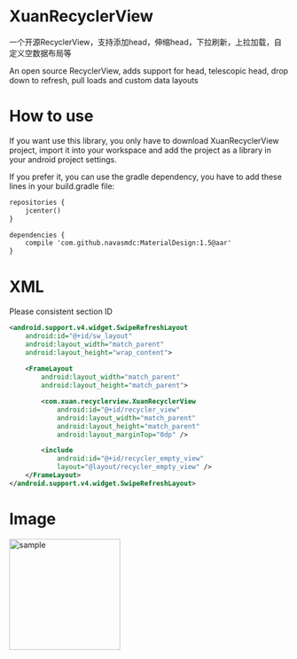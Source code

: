 # XuanRecyclerView
一个开源RecyclerView，支持添加head，伸缩head，下拉刷新，上拉加载，自定义空数据布局等

An open source RecyclerView, adds support for head, telescopic head, drop down to refresh, pull loads and custom data layouts



# How to use
If you want use this library, you only have to download XuanRecyclerView project, import it into your workspace and add the project as a library in your android project settings.

If you prefer it, you can use the gradle dependency, you have to add these lines in your build.gradle file:

```xml
repositories {
    jcenter()
}

dependencies {
    compile 'com.github.navasmdc:MaterialDesign:1.5@aar'
}
```

# XML
Please consistent section ID
```xml
<android.support.v4.widget.SwipeRefreshLayout
    android:id="@+id/sw_layout"
    android:layout_width="match_parent"
    android:layout_height="wrap_content">
    
    <FrameLayout
        android:layout_width="match_parent"
        android:layout_height="match_parent">

        <com.xuan.recyclerview.XuanRecyclerView
            android:id="@+id/recycler_view"
            android:layout_width="match_parent"
            android:layout_height="match_parent"
            android:layout_marginTop="0dp" />

        <include
            android:id="@+id/recycler_empty_view"
            layout="@layout/recycler_empty_view" />
    </FrameLayout>
</android.support.v4.widget.SwipeRefreshLayout>
```

# Image
<img src="https://github.com/xiansenxuan/XuanRecyclerView/blob/master/images/1.png" width = "200" height = "200" alt="sample" align=center />

